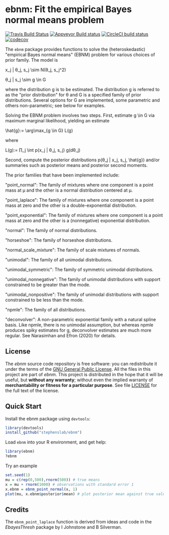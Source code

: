 # ebnm: Fit the empirical Bayes normal means problem

[![Travis Build Status](https://travis-ci.com/stephenslab/ebnm.svg?branch=master)](https://travis-ci.com/github/stephenslab/ebnm)
[![Appveyor Build status](https://ci.appveyor.com/api/projects/status/l4u64gdn4noqlb1i?svg=true)](https://ci.appveyor.com/project/pcarbo/ebnm)
[![CircleCI build status](https://circleci.com/gh/stephenslab/ebnm.svg?style=svg)](https://circleci.com/gh/stephenslab/ebnm)
[![codecov](https://codecov.io/gh/stephenslab/ebnm/branch/master/graph/badge.svg)](https://codecov.io/gh/stephenslab/ebnm)

The `ebnm` package provides functions to solve the (heteroskedastic) "empirical Bayes normal means" (EBNM) problem for various choices of prior family. The model is

x_j | θ_j, s_j \sim N(θ_j, s_j^2)

θ_j | s_j \sim g \in G

where the distribution g is to be estimated. The distribution g is referred to as the "prior distribution" for θ and G is a specified family of prior distributions. Several options for G are implemented, some parametric and others non-parametric; see below for examples.


Solving the EBNM problem involves two steps. First, estimate g \in G via maximum marginal likelihood, yielding an estimate

\hat{g}:= \arg\max_{g \in G} L(g)

where

L(g):= ∏_j \int p(x_j | θ_j, s_j) g(dθ_j)

Second, compute the posterior distributions p(θ_j | x_j, s_j, \hat{g}) and/or summaries such as posterior means and posterior second moments.


The prior families that have been implemented include:

"point_normal":
The family of mixtures where one component is a point mass at μ and the other is a normal distribution centered at μ.

"point_laplace":
The family of mixtures where one component is a point mass at zero and the other is a double-exponential distribution.

"point_exponential":
The family of mixtures where one component is a point mass at zero and the other is a (nonnegative) exponential distribution.

"normal":
The family of normal distributions.

"horseshoe":
The family of horseshoe distributions.

"normal_scale_mixture":
The family of scale mixtures of normals.

"unimodal":
The family of all unimodal distributions.

"unimodal_symmetric":
The family of symmetric unimodal distributions.

"unimodal_nonnegative":
The family of unimodal distributions with support constrained to be greater than the mode.

"unimodal_nonpositive":
The family of unimodal distributions with support constrained to be less than the mode.

"npmle":
The family of all distributions.

"deconvolver":
A non-parametric exponential family with a natural spline basis. Like npmle, there is no unimodal assumption, but whereas npmle produces spiky estimates for g, deconvolver estimates are much more regular. See Narasimhan and Efron (2020) for details.

## License

The *ebnm* source code repository is free software: you can
redistribute it under the terms of the
[GNU General Public License](http://www.gnu.org/licenses/gpl.html). All
the files in this project are part of *ebnm*. This project is
distributed in the hope that it will be useful, but **without any
warranty**; without even the implied warranty of **merchantability or
fitness for a particular purpose**. See file [LICENSE](LICENSE) for
the full text of the license.

## Quick Start

Install the ebnm package using `devtools`:

```R
library(devtools)
install_github("stephenslab/ebnm")
```

Load `ebnm` into your R environment, and get help:

```R
library(ebnm)
?ebnm
```

Try an example
```R
set.seed(1)
mu = c(rep(0,500),rnorm(500)) # true means
x = mu + rnorm(1000) # observations with standard error 1
x.ebnm = ebnm_point_normal(x, 1)
plot(mu, x.ebnm$posterior$mean) # plot posterior mean against true values
```

## Credits 

The `ebnm_point_laplace` function is derived from ideas and code in the *EbayesThresh* package
by I Johnstone and B Silverman.

